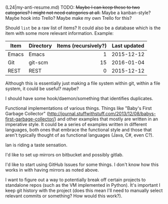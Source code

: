 (L24|my-anti-resume.md) TODO: ~~Maybe I can keep these to two categories? I might not need categories at all.~~ Maybe a kanban-style? Maybe hook into Trello? Maybe make my own Trello for this?

Should `list` be a raw list of items? It could also be a database which is the item with some more relevant information. Example:

| Item            | Directory | Items (recursively?) | Last updated |
| ----            | --------- | --------------------:|:------------:|
| Emacs           | Emacs     |                    1 |  2015-12-12  |
| Git             | git-scm   |                   15 |  2016-01-04  |
| REST            | REST      |                    0 |  2015-12-12  |

Although this is essentially just making a file system within git, within a file system, it could be useful? maybe?

I should have some hook/daemon/something that identifies duplicates.

Functional implementations of various things.
Things like "Baby's First Garbage Collector" (http://journal.stuffwithstuff.com/2013/12/08/babys-first-garbage-collector/) and other examples that mostly are written in an imperative style. It could be a series of examples written in different languages, both ones that embrace the functional style and those that aren't typically thought of as functional languages (Java, C#, even C?).

Ian is riding a taste sensation.

I'd like to set up mirrors on bitbucket and possibly gitlab.

I'd like to start using GitHub Issues for some things. I don't know how this works in with having mirrors as noted above.

I want to figure out a way to potentially break off certain projects to standalone repos (such as the VM implemented in Python). It's important I keep git history with the project (does this mean I'll need to manually select relevant commits or something? How would this work?).
